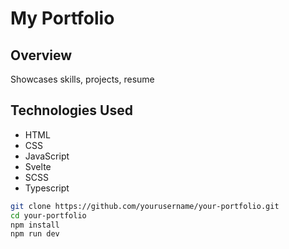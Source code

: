 # My Portfolio

## Overview
Showcases skills, projects, resume

## Technologies Used
- HTML
- CSS
- JavaScript
- Svelte
- SCSS
- Typescript

```bash
git clone https://github.com/yourusername/your-portfolio.git
cd your-portfolio
npm install
npm run dev
